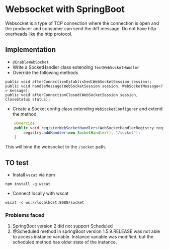 # Websocket with SpringBoot

Websocket is a type of TCP connection where the connection is open and the producer and consumer can send the diff message.
Do not have http overheads like the http protocol.

## Implementation

* `@EnableWebSocket`
* Write a SocketHandler class extending `TextWebSocketHandler`
* Override the following methods

```
public void afterConnectionEstablished(WebSocketSession session);
public void handleMessage(WebSocketSession session, WebSocketMessage<?> message);
public void afterConnectionClosed(WebSocketSession session, CloseStatus status);
```

* Create a Socket config class extending `WebSocketConfigurer` and extend the method.

```java
    @Override
    public void registerWebSocketHandlers(WebSocketHandlerRegistry registry) {
        registry.addHandler(new SocketHandler(), "/socket");
    }
```

This will bind the websocket to the `/socket` path.

## TO test

* Install `wscat` via npm
```
npm install -g wscat
```

* Connect locally with wscat
```
wscat -c ws://localhost:8080/socket
```


### Problems faced
1. SpringBoot version 2 did not support Scheduled
2. @Scheduled method in springBoot version 1.5.9.RELEASE was not able to access instance variable.
    Instance variable was modified, but the scheduled method has older state of the instance.